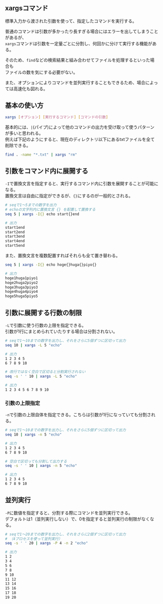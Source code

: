 ## xargsコマンド
標準入力から渡された引数を使って、指定したコマンドを実行する。

普通のコマンドは引数が多かったり長すぎる場合にはエラーを出してしまうことがあるが、  
`xargs`コマンドは引数を一定量ごとに分割し、何回かに分けて実行する機能がある。

そのため、`find`などの検索結果と組み合わせてファイルを処理するといった場合も  
ファイルの数を気にする必要がない。

また、オプションによりコマンドを並列実行することもできるため、場合によっては高速化も図れる。

## 基本の使い方
```bash
xargs [オプション] [実行するコマンド] [コマンドの引数]
```

基本的には、`|`(パイプ)によって他のコマンドの出力を受け取って使うパターンが多いと思われる。  
例えば下記のようにすると、現在のディレクトリ以下にあるtxtファイルを全て削除できる。
```bash
find . -name "*.txt" | xargs "rm"
```

## 引数をコマンド内に展開する
`-I`で置換文言を指定すると、実行するコマンド内に引数を展開することが可能になる。  
置換文言は自由に指定ができるが、`{}`にするのが一般的とされる。
```bash
# seqで1〜5までの数字を出力
# echoの文字列内に置換文言 {} を配置して置換する
seq 5 | xargs -I{} echo start{}end

# 出力
start1end
start2end
start3end
start4end
start5end
```

また、置換文言を複数配置すればそれらも全て置き替わる。
```bash
seq 5 | xargs -I{} echo hoge{}huga{}piyo{}

# 出力
hoge1huga1piyo1
hoge2huga2piyo2
hoge3huga3piyo3
hoge4huga4piyo4
hoge5huga5piyo5
```

## 引数に展開する行数の制限
`-L`で引数に使う行数の上限を指定できる。  
引数が1行にまとめられていたりする場合は分割されない。
```bash
# seqで1〜10までの数字を出力し、それをさらに5個ずつに区切って出力
seq 10 | xargs -L 5 "echo"

# 出力
1 2 3 4 5
6 7 8 9 10

# 改行ではなく空白で区切ると分割実行されない
seq -s ' ' 10 | xargs -L 5 "echo"

# 出力
1 2 3 4 5 6 7 8 9 10
```

### 引数の上限指定
`-n`で引数の上限自体を指定できる。こちらは引数が1行になっていても分割される。
```bash
# seqで1〜10までの数字を出力し、それをさらに5個ずつに区切って出力
seq 10 | xargs -n 5 "echo"

# 出力
1 2 3 4 5
6 7 8 9 10

# 空白で区切っても分割して出力する
seq -s ' ' 10 | xargs -n 5 "echo"

# 出力
1 2 3 4 5
6 7 8 9 10
```


## 並列実行
`-P`に数値を指定すると、分割する際にコマンドを並列実行できる。  
デフォルトは1（並列実行しない）で、0を指定すると並列実行の制限がなくなる。

```bash
# seqで1〜20までの数字を出力し、それをさらに2個ずつに区切って出力
# （4プロセスを使って並列実行）
seq -s ' ' 20 | xargs -P 4 -n 2 "echo"

# 出力
1 2
3 4
5 6
7 8
9 10
11 12
13 14
15 16
17 18
19 20
```